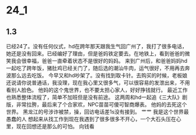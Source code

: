 # 24_1

## 1.3
   已经24了。没有任何仪式，hd在跨年那天跟我生气回广州了，我打了很多电话，她还是没有回来。已经编好了理由，但是爸妈铁定要去。在地铁上，看到爸爸的微笑我会很幸福，爸爸一直牵着状态不是很好的妈妈。
   来到广州后，和爸爸妈妈hd一起吃了跨年饭，猪肚鸡已经关门了，随后选的潮汕牛肉，运气很好，不用再去奔波那么远去吃饭。
   今早又和hd吵架了。没有找到取卡针。去购买的时候，老板娘还说请你说普通话，我没理，现在我心里又很多气，可以很容易的发泄出来，不用看别人脸色。
   他妈的这个鬼世界，也不要太担心家人，好好挣钱就行。
   最近工作也熟悉整体流程了，简单不加班但是没有前途。
   这两周和hd一起追《三大队》剧版，非常拉胯，最后来了个合家欢，NPC苗苗可傻可智商爆表。
   他妈的去死这个世界。
   黑龙江的号涉诈被禁，操，回访电话差1s没有接到。
   艹艹
   我是这个世界最愚蠢的人
   想起来从找工作到现在我遇到了很多很多不开心，一个大石头压在心里，现在回想还是那么的可怕。
   向钱看

